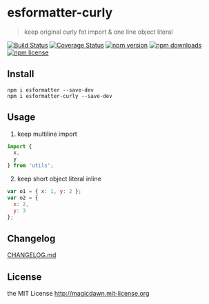 # esformatter-curly
> keep original curly fot import & one line object literal

[![Build Status](https://img.shields.io/travis/magicdawn/esformatter-curly.svg?style=flat-square)](https://travis-ci.org/magicdawn/esformatter-curly)
[![Coverage Status](https://img.shields.io/coveralls/magicdawn/esformatter-curly.svg?style=flat-square)](https://coveralls.io/github/magicdawn/esformatter-curly?branch=master)
[![npm version](https://img.shields.io/npm/v/esformatter-curly.svg?style=flat-square)](https://www.npmjs.com/package/esformatter-curly)
[![npm downloads](https://img.shields.io/npm/dm/esformatter-curly.svg?style=flat-square)](https://www.npmjs.com/package/esformatter-curly)
[![npm license](https://img.shields.io/npm/l/esformatter-curly.svg?style=flat-square)](http://magicdawn.mit-license.org)

## Install
```
npm i esformatter --save-dev
npm i esformatter-curly --save-dev
```

## Usage

1. keep multiline import
```js
import {
  x,
  y
} from 'utils';
```

2. keep short object literal inline
```js
var o1 = { x: 1, y: 2 };
var o2 = {
  x: 2,
  y: 3
};
```

## Changelog
[CHANGELOG.md](CHANGELOG.md)

## License
the MIT License http://magicdawn.mit-license.org
